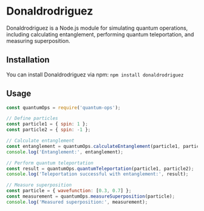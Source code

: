 # Donaldrodriguez 

Donaldrodriguez is a Node.js module for simulating quantum operations, including calculating entanglement, performing quantum teleportation, and measuring superposition.

## Installation

You can install Donaldrodriguez via npm: `npm install donaldrodriguez`

## Usage
```javascript
const quantumOps = require('quantum-ops');

// Define particles
const particle1 = { spin: 1 };
const particle2 = { spin: -1 };

// Calculate entanglement
const entanglement = quantumOps.calculateEntanglement(particle1, particle2);
console.log('Entanglement:', entanglement);

// Perform quantum teleportation
const result = quantumOps.quantumTeleportation(particle1, particle2);
console.log('Teleportation successful with entanglement:', result);

// Measure superposition
const particle = { wavefunction: [0.3, 0.7] };
const measurement = quantumOps.measureSuperposition(particle);
console.log('Measured superposition:', measurement);
```

